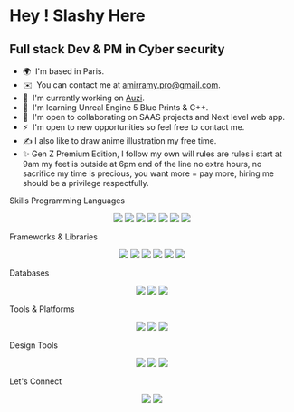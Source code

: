Hey ! 
Slashy Here
============================================================================================================================

Full stack Dev & PM in Cyber security
-----------------

*   🌍  I'm based in Paris.
*   ✉️  You can contact me at [amirramy.pro@gmail.com](mailto:amirramy.pro@gmail.com).
*   🚀  I'm currently working on [Auzi](https://www.auzi.fr/home).
*   🧠  I'm learning Unreal Engine 5 Blue Prints & C++.
*   🤝  I'm open to collaborating on SAAS projects and Next level web app.
*   ⚡  I'm open to new opportunities so feel free to contact me.
*   ✍️  I also like to draw anime illustration my free time.
*   ✨  Gen Z Premium Edition, I follow my own will rules are rules i start at 9am my feet is outside at 6pm end of the line no extra hours, no sacrifice my time is precious, you want more = pay more, hiring me should be a privilege respectfully.
<!-- Skills -->
Skills
Programming Languages
<p align="center"> <img src="https://img.shields.io/badge/Dart-0175C2?style=flat&logo=dart&logoColor=white"/> <img src="https://img.shields.io/badge/Python-3776AB?style=flat&logo=python&logoColor=white"/> <img src="https://img.shields.io/badge/PHP-777BB4?style=flat&logo=php&logoColor=white"/> <img src="https://img.shields.io/badge/TypeScript-3178C6?style=flat&logo=typescript&logoColor=white"/> <img src="https://img.shields.io/badge/JavaScript-F7DF1E?style=flat&logo=javascript&logoColor=black"/> <img src="https://img.shields.io/badge/C%2B%2B-00599C?style=flat&logo=c%2B%2B&logoColor=white"/> <img src="https://img.shields.io/badge/Node.js-339933?style=flat&logo=nodedotjs&logoColor=white"/> </p>
Frameworks & Libraries
<p align="center"> <img src="https://img.shields.io/badge/Flutter-02569B?style=flat&logo=flutter&logoColor=white"/> <img src="https://img.shields.io/badge/Angular-DD0031?style=flat&logo=angular&logoColor=white"/> <img src="https://img.shields.io/badge/GraphQL-E10098?style=flat&logo=graphql&logoColor=white"/> <img src="https://img.shields.io/badge/Bootstrap-563D7C?style=flat&logo=bootstrap&logoColor=white"/> <img src="https://img.shields.io/badge/Sass-CC6699?style=flat&logo=sass&logoColor=white"/> <img src="https://img.shields.io/badge/Webpack-8DD6F9?style=flat&logo=webpack&logoColor=black"/> </p>
Databases
<p align="center"> <img src="https://img.shields.io/badge/MySQL-4479A1?style=flat&logo=mysql&logoColor=white"/> <img src="https://img.shields.io/badge/PostgreSQL-336791?style=flat&logo=postgresql&logoColor=white"/> <img src="https://img.shields.io/badge/Firebase-FFCA28?style=flat&logo=firebase&logoColor=black"/> </p>
Tools & Platforms
<p align="center"> <img src="https://img.shields.io/badge/Git-F05032?style=flat&logo=git&logoColor=white"/> <img src="https://img.shields.io/badge/Docker-2496ED?style=flat&logo=docker&logoColor=white"/> <img src="https://img.shields.io/badge/Windows%20Server-0078D6?style=flat&logo=windows&logoColor=white"/> </p>
Design Tools
<p align="center"> <img src="https://img.shields.io/badge/Adobe%20Photoshop-31A8FF?style=flat&logo=adobephotoshop&logoColor=white"/> <img src="https://img.shields.io/badge/Adobe%20Premiere%20Pro-9999FF?style=flat&logo=adobepremierepro&logoColor=white"/> <img src="https://img.shields.io/badge/Figma-F24E1E?style=flat&logo=figma&logoColor=white"/> </p>
  
Let's Connect
<p align="center"> <a href="mailto:ramy.chatbi@captnboat.com"><img src="https://img.shields.io/badge/Email-D14836?style=flat&logo=gmail&logoColor=white"/></a> <a href="https://www.linkedin.com/in/ramy-chatbi"><img src="https://img.shields.io/badge/LinkedIn-0A66C2?style=flat&logo=linkedin&logoColor=white"/></a>  </p>
